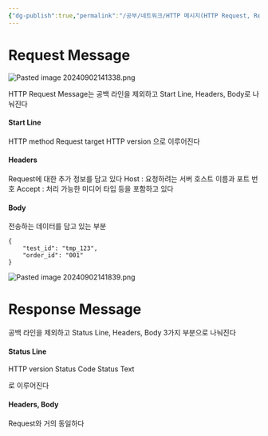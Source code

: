 ```yaml
---
{"dg-publish":true,"permalink":"/공부/네트워크/HTTP 메시지(HTTP Request, Response Message)/","dgPassFrontmatter":true}
---
```



# Request Message

![Pasted image 20240902141338.png](/img/user/%EC%B2%A8%EB%B6%80%ED%8C%8C%EC%9D%BC/Pasted%20image%2020240902141338.png)

HTTP Request Message는 공백 라인을 제외하고 Start Line, Headers, Body로 나눠진다

#### Start Line

HTTP method
Request target
HTTP version
으로 이루어진다

#### Headers

Request에 대한 추가 정보를 담고 있다
Host : 요청하려는 서버 호스트 이름과 포트 번호
Accept : 처리 가능한 미디어 타입
등을 포함하고 있다

#### Body

전송하는 데이터를 담고 있는 부분

```
{
    "test_id": "tmp_123",
    "order_id": "001"
}

```

![Pasted image 20240902141839.png](/img/user/%EC%B2%A8%EB%B6%80%ED%8C%8C%EC%9D%BC/Pasted%20image%2020240902141839.png)

# Response Message

공백 라인을 제외하고 Status Line, Headers, Body 3가지 부분으로 나눠진다

#### Status Line

HTTP version
Status Code
Status Text

로 이루어진다

#### Headers, Body

Request와 거의 동일하다
